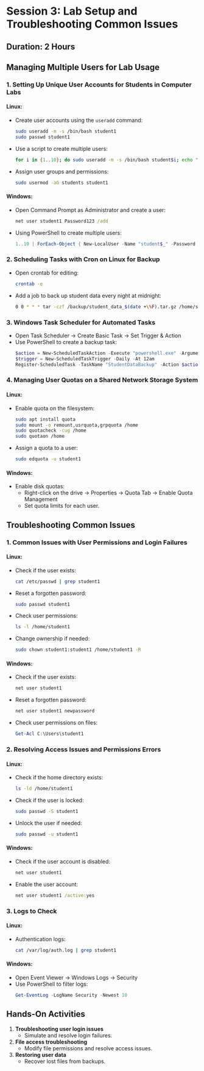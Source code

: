 # Session 3: Lab Setup and Troubleshooting Common Issues

## Duration: 2 Hours

## Managing Multiple Users for Lab Usage

### 1. Setting Up Unique User Accounts for Students in Computer Labs
#### Linux:
- Create user accounts using the `useradd` command:
  ```bash
  sudo useradd -m -s /bin/bash student1
  sudo passwd student1
  ```
- Use a script to create multiple users:
  ```bash
  for i in {1..10}; do sudo useradd -m -s /bin/bash student$i; echo "student$i:password" | sudo chpasswd; done
  ```
- Assign user groups and permissions:
  ```bash
  sudo usermod -aG students student1
  ```

#### Windows:
- Open Command Prompt as Administrator and create a user:
  ```cmd
  net user student1 Password123 /add
  ```
- Using PowerShell to create multiple users:
  ```powershell
  1..10 | ForEach-Object { New-LocalUser -Name "student$_" -Password (ConvertTo-SecureString "Password123" -AsPlainText -Force) -UserMayChangePassword $true -AccountNeverExpires $true }
  ```

### 2. Scheduling Tasks with Cron on Linux for Backup
- Open crontab for editing:
  ```bash
  crontab -e
  ```
- Add a job to back up student data every night at midnight:
  ```bash
  0 0 * * * tar -czf /backup/student_data_$(date +\%F).tar.gz /home/student*
  ```

### 3. Windows Task Scheduler for Automated Tasks
- Open Task Scheduler → Create Basic Task → Set Trigger & Action
- Use PowerShell to create a backup task:
  ```powershell
  $action = New-ScheduledTaskAction -Execute "powershell.exe" -Argument "Compress-Archive -Path C:\Users\* -DestinationPath C:\backup\student_data.zip"
  $trigger = New-ScheduledTaskTrigger -Daily -At 12am
  Register-ScheduledTask -TaskName "StudentDataBackup" -Action $action -Trigger $trigger -User "SYSTEM" -RunLevel Highest
  ```

### 4. Managing User Quotas on a Shared Network Storage System
#### Linux:
- Enable quota on the filesystem:
  ```bash
  sudo apt install quota
  sudo mount -o remount,usrquota,grpquota /home
  sudo quotacheck -cug /home
  sudo quotaon /home
  ```
- Assign a quota to a user:
  ```bash
  sudo edquota -u student1
  ```

#### Windows:
- Enable disk quotas:
  - Right-click on the drive → Properties → Quota Tab → Enable Quota Management
  - Set quota limits for each user.

## Troubleshooting Common Issues

### 1. Common Issues with User Permissions and Login Failures
#### Linux:
- Check if the user exists:
  ```bash
  cat /etc/passwd | grep student1
  ```
- Reset a forgotten password:
  ```bash
  sudo passwd student1
  ```
- Check user permissions:
  ```bash
  ls -l /home/student1
  ```
- Change ownership if needed:
  ```bash
  sudo chown student1:student1 /home/student1 -R
  ```

#### Windows:
- Check if the user exists:
  ```cmd
  net user student1
  ```
- Reset a forgotten password:
  ```cmd
  net user student1 newpassword
  ```
- Check user permissions on files:
  ```powershell
  Get-Acl C:\Users\student1
  ```

### 2. Resolving Access Issues and Permissions Errors
#### Linux:
- Check if the home directory exists:
  ```bash
  ls -ld /home/student1
  ```
- Check if the user is locked:
  ```bash
  sudo passwd -S student1
  ```
- Unlock the user if needed:
  ```bash
  sudo passwd -u student1
  ```

#### Windows:
- Check if the user account is disabled:
  ```cmd
  net user student1
  ```
- Enable the user account:
  ```cmd
  net user student1 /active:yes
  ```

### 3. Logs to Check
#### Linux:
- Authentication logs:
  ```bash
  cat /var/log/auth.log | grep student1
  ```

#### Windows:
- Open Event Viewer → Windows Logs → Security
- Use PowerShell to filter logs:
  ```powershell
  Get-EventLog -LogName Security -Newest 10
  ```

## Hands-On Activities
1. **Troubleshooting user login issues**
   - Simulate and resolve login failures.
2. **File access troubleshooting**
   - Modify file permissions and resolve access issues.
3. **Restoring user data**
   - Recover lost files from backups.

